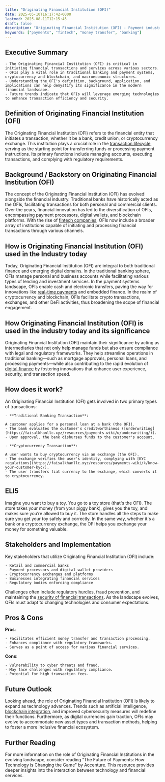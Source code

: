 ```yaml
---
title: "Originating Financial Institution (OFI)"
date: 2025-05-10T16:17:42+0000
lastmod: 2025-08-11T12:15:45
draft: false
description: "Originating Financial Institution (OFI) - Payment industry knowledge and insights"
keywords: ["payments", "fintech", "money transfer", "banking"]
---
```


## Executive Summary

 	- The Originating Financial Institution (OFI) is critical in initiating financial transactions and services across various sectors.
 	- OFIs play a vital role in traditional banking and payment systems, cryptocurrency and blockchain, and macroeconomic structures.
 	- Understanding the OFI's definition, background, application, and implications can help demystify its significance in the modern financial landscape.
 	- Future trends indicate that OFIs will leverage emerging technologies to enhance transaction efficiency and security.

## Definition of Originating Financial Institution (OFI)
The Originating Financial Institution (OFI) refers to the financial entity that initiates a transaction, whether it be a bank, credit union, or cryptocurrency exchange. This institution plays a crucial role in the [transaction lifecycle](https://faisalkhanllc.xyz/resources/payments-wiki/t/transaction-cycle/), serving as the starting point for transferring funds or processing payment instructions. Its primary functions include managing accounts, executing transactions, and complying with regulatory requirements.
## Background / Backstory on Originating Financial Institution (OFI)
The concept of the Originating Financial Institution (OFI) has evolved alongside the financial industry. Traditional banks have historically acted as the OFIs, facilitating transactions for both personal and commercial clients. Over the years, financial innovation has led to the diversification of OFIs, encompassing payment processors, digital wallets, and blockchain platforms. With the rise of [fintech companies](https://faisalkhanllc.xyz/resources/payments-wiki/f/fintech/), OFIs now include a broader array of institutions capable of initiating and processing financial transactions through various channels.
## How is Originating Financial Institution (OFI) used in the Industry today
Today, Originating Financial Institution (OFI) are integral to both traditional finance and emerging digital domains. In the traditional banking sphere, OFIs manage personal and business accounts while facilitating various types of lending and investment services. In the payment systems landscape, OFIs enable cash and electronic transfers, paving the way for innovations like [real-time payments](https://faisalkhanllc.xyz/resources/payments-wiki/r/real-time-payment-systems/) and embedded finance. In the realm of cryptocurrency and blockchain, OFIs facilitate crypto transactions, exchanges, and other DeFi activities, thus broadening the scope of financial engagement.
## How Originating Financial Institution (OFI) is used in the industry today and its significance
Originating Financial Institution (OFI) maintain their significance by acting as intermediaries that not only help manage funds but also ensure compliance with legal and regulatory frameworks. They help streamline operations in traditional banking—such as mortgage approvals, personal loans, and processing payments—while also contributing to the rapid evolution of [digital finance](https://faisalkhanllc.xyz/resources/payments-wiki/d/digital-finance/) by fostering innovations that enhance user experience, security, and transaction speed.
## How does it work?
An Originating Financial Institution (OFI) gets involved in two primary types of transactions:

 	- **Traditional Banking Transaction**:

 	A customer applies for a personal loan at a bank (the OFI).
 	- The bank evaluates the customer's creditworthiness ([underwriting](https://faisalkhanllc.xyz/resources/payments-wiki/u/underwriting/)).
 	- Upon approval, the bank disburses funds to the customer's account.

 	- **Cryptocurrency Transaction**:

 	A user wants to buy cryptocurrency via an exchange (the OFI).
 	- The exchange verifies the user's identity, complying with [KYC regulations](https://faisalkhanllc.xyz/resources/payments-wiki/k/know-your-customer-kyc/).
 	- The user transfers fiat currency to the exchange, which converts it to cryptocurrency.

## ELI5
Imagine you want to buy a toy. You go to a toy store (that's the OFI). The store takes your money (from your piggy bank), gives you the toy, and makes sure you’re allowed to buy it. The store handles all the steps to make sure you get your toy safely and correctly. In the same way, whether it's a bank or a cryptocurrency exchange, the OFI helps you exchange your money for something valuable.
## Stakeholders and Implementation
Key stakeholders that utilize Originating Financial Institution (OFI) include:

 	- Retail and commercial banks
 	- Payment processors and digital wallet providers
 	- Cryptocurrency exchanges and platforms
 	- Businesses integrating financial services
 	- Regulatory bodies enforcing compliance

Challenges often include regulatory hurdles, fraud prevention, and maintaining the [security of financial transactions](https://faisalkhanllc.xyz/resources/payments-wiki/d/data-security/). As the landscape evolves, OFIs must adapt to changing technologies and consumer expectations.
## Pros & Cons
**Pros**:

 	- Facilitates efficient money transfer and transaction processing.
 	- Enhances compliance with regulatory frameworks.
 	- Serves as a point of access for various financial services.

**Cons**:

 	- Vulnerability to cyber threats and fraud.
 	- May face challenges with regulatory compliance.
 	- Potential for high transaction fees.

## Future Outlook
Looking ahead, the role of Originating Financial Institution (OFI) is likely to expand as technology advances. Trends such as artificial intelligence, [blockchain integration](https://faisalkhanllc.xyz/resources/payments-wiki/b/blockchain-technology/), and improved cybersecurity measures will redefine their functions. Furthermore, as digital currencies gain traction, OFIs may evolve to accommodate new asset types and transaction methods, helping to foster a more inclusive financial ecosystem.
## Further Reading
For more information on the role of Originating Financial Institutions in the evolving landscape, consider reading "The Future of Payments: How Technology is Changing the Game" by Accenture. This resource provides deeper insights into the interaction between technology and financial services.